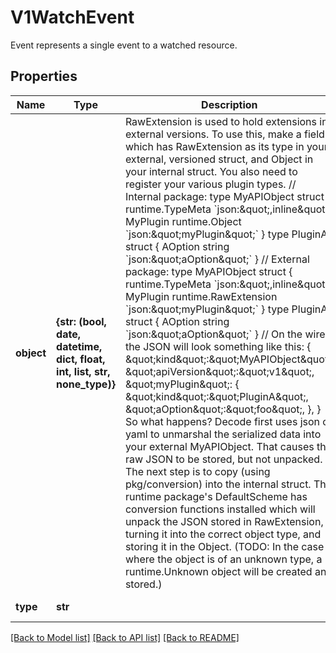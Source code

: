 # V1WatchEvent

Event represents a single event to a watched resource.

## Properties
Name | Type | Description | Notes
------------ | ------------- | ------------- | -------------
**object** | **{str: (bool, date, datetime, dict, float, int, list, str, none_type)}** | RawExtension is used to hold extensions in external versions.  To use this, make a field which has RawExtension as its type in your external, versioned struct, and Object in your internal struct. You also need to register your various plugin types.  // Internal package:   type MyAPIObject struct {   runtime.TypeMeta &#x60;json:\&quot;,inline\&quot;&#x60;   MyPlugin runtime.Object &#x60;json:\&quot;myPlugin\&quot;&#x60;  }   type PluginA struct {   AOption string &#x60;json:\&quot;aOption\&quot;&#x60;  }  // External package:   type MyAPIObject struct {   runtime.TypeMeta &#x60;json:\&quot;,inline\&quot;&#x60;   MyPlugin runtime.RawExtension &#x60;json:\&quot;myPlugin\&quot;&#x60;  }   type PluginA struct {   AOption string &#x60;json:\&quot;aOption\&quot;&#x60;  }  // On the wire, the JSON will look something like this:   {   \&quot;kind\&quot;:\&quot;MyAPIObject\&quot;,   \&quot;apiVersion\&quot;:\&quot;v1\&quot;,   \&quot;myPlugin\&quot;: {    \&quot;kind\&quot;:\&quot;PluginA\&quot;,    \&quot;aOption\&quot;:\&quot;foo\&quot;,   },  }  So what happens? Decode first uses json or yaml to unmarshal the serialized data into your external MyAPIObject. That causes the raw JSON to be stored, but not unpacked. The next step is to copy (using pkg/conversion) into the internal struct. The runtime package&#39;s DefaultScheme has conversion functions installed which will unpack the JSON stored in RawExtension, turning it into the correct object type, and storing it in the Object. (TODO: In the case where the object is of an unknown type, a runtime.Unknown object will be created and stored.) | 
**type** | **str** |  | defaults to ""

[[Back to Model list]](../README.md#documentation-for-models) [[Back to API list]](../README.md#documentation-for-api-endpoints) [[Back to README]](../README.md)



